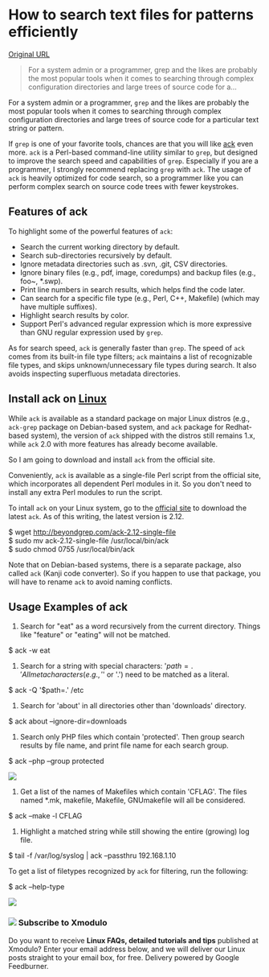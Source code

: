 # How to search text files for patterns efficiently

[Original URL](http://xmodulo.com/search-text-files-patterns-efficiently.html)

> For a system admin or a programmer, grep and the likes are probably the most popular tools when it comes to searching through complex configuration directories and large trees of source code for a...

For a system admin or a programmer, `grep` and the likes are probably the most popular tools when it comes to searching through complex configuration directories and large trees of source code for a particular text string or pattern.

If `grep` is one of your favorite tools, chances are that you will like [ack](http://beyondgrep.com/) even more. `ack` is a Perl-based command-line utility similar to `grep`, but designed to improve the search speed and capabilities of `grep`. Especially if you are a programmer, I strongly recommend replacing `grep` with `ack`. The usage of `ack` is heavily optimized for code search, so a programmer like you can perform complex search on source code trees with fewer keystrokes.

## Features of ack

To highlight some of the powerful features of `ack`:

- Search the current working directory by default.
- Search sub-directories recursively by default.
- Ignore metadata directories such as .svn, .git, CSV directories.
- Ignore binary files (e.g., pdf, image, coredumps) and backup files (e.g., foo~, *.swp).
- Print line numbers in search results, which helps find the code later.
- Can search for a specific file type (e.g., Perl, C++, Makefile) (which may have multiple suffixes).
- Highlight search results by color.
- Support Perl's advanced regular expression which is more expressive than GNU regular expression used by `grep`.

As for search speed, `ack` is generally faster than `grep`. The speed of `ack` comes from its built-in file type filters; `ack` maintains a list of recognizable file types, and skips unknown/unnecessary file types during search. It also avoids inspecting superfluous metadata directories.

## Install ack on [Linux](http://xmodulo.com/recommend/linuxguide)

While `ack` is available as a standard package on major Linux distros (e.g., `ack-grep` package on Debian-based system, and `ack` package for Redhat-based system), the version of `ack` shipped with the distros still remains 1.x, while `ack` 2.0 with more features has already become available.

So I am going to download and install `ack` from the official site.

Conveniently, `ack` is available as a single-file Perl script from the official site, which incorporates all dependent Perl modules in it. So you don't need to install any extra Perl modules to run the script.

To intall `ack` on your Linux system, go to the [official site](http://beyondgrep.com/install/) to download the latest `ack`. As of this writing, the latest version is 2.12.

$ wget <http://beyondgrep.com/ack-2.12-single-file><br>
$ sudo mv ack-2.12-single-file /usr/local/bin/ack<br>
$ sudo chmod 0755 /usr/local/bin/ack

Note that on Debian-based systems, there is a separate package, also called `ack` (Kanji code converter). So if you happen to use that package, you will have to rename `ack` to avoid naming conflicts.

## Usage Examples of ack

1. Search for "eat" as a word recursively from the current directory. Things like "feature" or "eating" will not be matched.

$ ack -w eat

1. Search for a string with special characters: '$path=.' All metacharacters (e.g., '$' or '.') need to be matched as a literal.

$ ack -Q '$path=.' /etc

1. Search for 'about' in all directories other than 'downloads' directory.

$ ack about –ignore-dir=downloads

1. Search only PHP files which contain 'protected'. Then group search results by file name, and print file name for each search group.

$ ack –php –group protected

[![](http://farm4.staticflickr.com/3683/12058907134_64cac79f7f.jpg)](http://www.flickr.com/photos/xmodulo/12058907134/)

1. Get a list of the names of Makefiles which contain 'CFLAG'. The files named *.mk, makefile, Makefile, GNUmakefile will all be considered.

$ ack –make -l CFLAG

1. Highlight a matched string while still showing the entire (growing) log file.

$ tail -f /var/log/syslog | ack –passthru 192.168.1.10

To get a list of filetypes recognized by `ack` for filtering, run the following:

$ ack –help-type

[![](http://farm8.staticflickr.com/7376/12058810103_a5bc1386ae_z.jpg)](http://www.flickr.com/photos/xmodulo/12058810103/)

### ![](http://xmodulo.com/images/rss_small.png) Subscribe to Xmodulo

Do you want to receive **Linux FAQs, detailed tutorials and tips** published at Xmodulo? Enter your email address below, and we will deliver our Linux posts straight to your email box, for free. Delivery powered by Google Feedburner.
